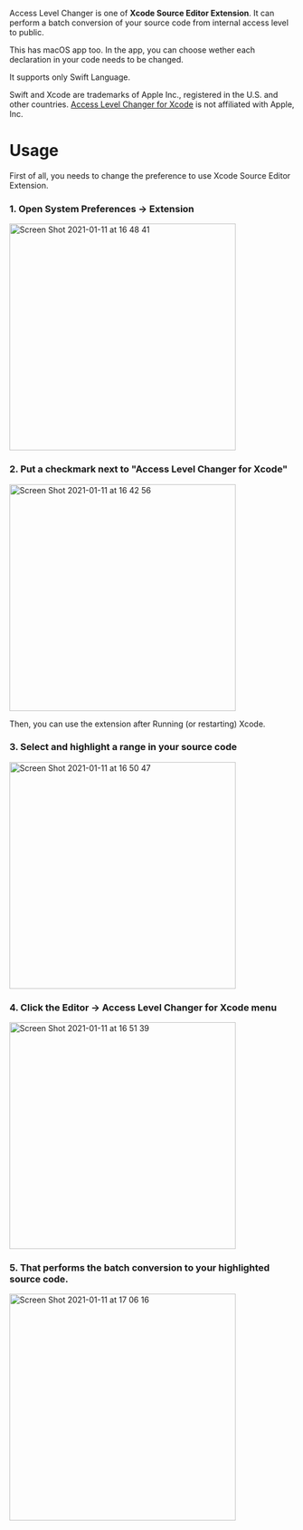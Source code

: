 Access Level Changer is one of **Xcode Source Editor Extension**.
It can perform a batch conversion of your source code from internal access level to public.

This has macOS app too. 
In the app, you can choose wether each declaration in your code needs to be changed.

It supports only Swift Language.

Swift and Xcode are trademarks of Apple Inc., registered in the U.S. and other countries.
[Access Level Changer for Xcode](https://kazuhiro4949.github.io/AccessLevelChanger/) is not affiliated with Apple, Inc.

# Usage

First of all, you needs to change the preference to use Xcode Source Editor Extension.

### 1. Open System Preferences -> Extension

<img width="400" alt="Screen Shot 2021-01-11 at 16 48 41" src="https://user-images.githubusercontent.com/18320004/104156640-e740a600-542c-11eb-95c5-427d940ad66e.png">

### 2. Put a checkmark next to "Access Level Changer for Xcode"
<img width="400" alt="Screen Shot 2021-01-11 at 16 42 56" src="https://user-images.githubusercontent.com/18320004/104156458-6aadc780-542c-11eb-8f9e-376d36d55b54.png">

Then, you can use the extension after Running (or restarting) Xcode.

### 3. Select and highlight a range in your source code

<img width="400" alt="Screen Shot 2021-01-11 at 16 50 47" src="https://user-images.githubusercontent.com/18320004/104156806-3090f580-542d-11eb-8c69-a21b4f743c19.png">

### 4. Click the Editor -> Access Level Changer for Xcode menu

<img width="400" alt="Screen Shot 2021-01-11 at 16 51 39" src="https://user-images.githubusercontent.com/18320004/104156857-4b636a00-542d-11eb-9b73-5d5f990ff4ce.png">


### 5. That performs the batch conversion to your highlighted source code.

<img width="400" alt="Screen Shot 2021-01-11 at 17 06 16" src="https://user-images.githubusercontent.com/18320004/104157913-7c449e80-542f-11eb-9a0a-acb791742ebe.png">

